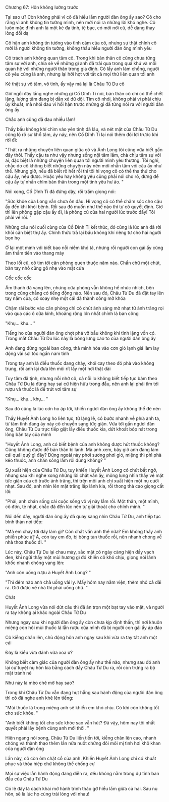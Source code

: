 




Chương 67: Hôn không lường trước

Tại sao ư? Còn không phải vì cô đã hiểu lầm người đàn ông ấy sao? Cô cho rằng vì anh không tin tưởng mình, nên mới nói ra những lời khó nghe. Cô luôn mặc định anh là một kẻ đa tình, tệ bạc, có mới nới cũ, dễ dàng thay lòng đổi dạ

Cô hận anh không tin tưởng vào tình cảm của cô, nhưng sự thật chính cô mới là người không tin tưởng, không thấu hiểu người đàn ông mình yêu

Cô trách anh không quan tâm cô. Trong khi bản thân cô cũng chưa từng tâm sự với anh, chia sẻ về những gì anh đã trải qua trong quá khứ và mối quan hệ với những người thân trong gia đình. Cô lấy anh làm chồng, người cô yêu cũng là anh, nhưng lại hời hợt với tất cả mọi thứ liên quan tới anh

Kẻ thật sự vô tâm, vô tình, ấy vậy mà lại là Châu Tử Du cô

Giờ ngồi đây lắng nghe những gì Cố Dĩnh Ti nói, bản thân cô chỉ có thể chết lặng, lương tâm đang bị dằn xé dữ dội. Tim cô nhói, không phải vì phải chịu ủy khuất, mà nhói đau vì hối hận trước những gì đã từng nói ra với người đàn ông ấy

Chắc anh cũng đã đau nhiều lắm!

Thấy bầu không khí chìm vào yên tĩnh đã lâu, và nét mặt của Châu Tử Du cũng lộ rõ sự khổ tâm, áy náy, nên Cố Dĩnh Ti lại nói thêm đôi lời trước khi rời đi:

"Thật ra những chuyện liên quan giữa cô và Ảnh Long tôi cũng vừa biết gần đây thôi. Thấy cậu ta như vậy nhưng sống nội tâm lắm, chả chịu tâm sự với ai, đặc biệt là những chuyện liên quan tới người mình yêu thương. Tôi nghĩ, chắc do cô không biết những chuyện này nên mới nhẫn tâm với cậu ấy như thế. Nhưng giờ, nếu đã biết rõ hết rồi thì tôi hi vọng cô có thể tha thứ cho cậu ấy, nếu được. Hoặc yêu hay không yêu cũng phải nói cho rõ, đừng để cậu ấy tự nhấn chìm bản thân trong một tình yêu hư ảo. "

Nói xong, Cố Dĩnh Ti đã đứng dậy, rồi trầm giọng nói:


"Sức khỏe của Long vẫn chưa ổn đâu. Hi vọng cô có thể chăm sóc cho cậu ấy đến khi khỏi bệnh. Rồi sau đó muốn như thế nào thì tự cô quyết định. Giờ thì lên phòng gặp cậu ấy đi, là phòng cũ của hai người lúc trước đấy! Tôi phải về rồi. "

Những câu nói cuối cùng của Cố Dĩnh Ti kết thúc, đó cũng là lúc anh đã rời khỏi căn biệt thự ấy. Chính thức trả lại bầu không khí riêng tư cho hai người bọn họ

Ở lại một mình với biết bao nỗi niềm khó tả, nhưng rồi người con gái ấy cũng âm thầm tiến vào thang máy

Theo lối cũ, cô tìm tới căn phòng quen thuộc năm nào. Chần chừ một chút, bàn tay nhỏ cũng gõ nhẹ vào mặt cửa

Cốc cốc cốc

Âm thanh đã vang lên, nhưng cửa phòng vẫn không hề nhúc nhích, bên trong cũng chẳng có tiếng động nào. Nên sau đó, Châu Tử Du đã đặt tay lên tay nắm cửa, cô xoay nhẹ một cái đã thành công mở khóa

Chậm rãi bước vào căn phòng chỉ có chút ánh sáng mờ nhạt từ ánh trăng rọi vào qua các ô cửa kính, khoảng rộng lớn nhất chính là ban công

"Khụ... khụ... "

Tiếng ho của người đàn ông chợt phá vỡ bầu không khí tĩnh lặng vốn có. Trong mắt Châu Tử Du lúc này là bóng lưng cao to của người đàn ông ấy

Anh đang đứng ngoài ban công, thả mình hòa vào cơn gió lạnh giá làm lay động vài sợi tóc ngắn nam tính

Trong tay anh là điếu thuốc đang cháy, khói cay theo đó phả vào không trung, rồi anh lại đưa lên môi rít lấy một hơi thật dài

Tuy tâm đã tịnh, nhưng nỗi nhớ cô, cả nỗi lo không biết tiếp tục bám theo Châu Tử Du là đúng hay sai cứ hiện hữu trong đầu, nên anh lại phải tìm tới rượu và thuốc lá để trút vơi tâm sự

"Khụ... khụ... khụ... "

Sau đó cũng là lúc cơn ho ập tới, khiến người đàn ông ấy không thể đè nén


Thấy Huyết Ảnh Long ho liên tục, từ lặng lẽ, cô bước nhanh về phía anh ta, từ tâm tình đang áy náy cô chuyển sang tức giận. Vừa tới gần người đàn ông, Châu Tử Du trực tiếp giật lấy điếu thuốc kia, dứt khoát bóp nát trong lòng bàn tay của mình

"Huyết Ảnh Long, anh có biết bệnh của anh không được hút thuốc không? Cũng không được để bản thân bị lạnh. Mà anh xem, bây giờ anh đang làm cái quái quỷ gì đây? Đứng ngoài này phơi sương phơi gió, miệng thì phì phà kéo thuốc, anh chán sống lắm rồi đúng không? "

Sự xuất hiện của Châu Tử Du, tuy khiến Huyết Ảnh Long có chút bất ngờ, nhưng sau khi nghe xong những lời chất vấn ấy, mông lung nhìn thấy vẻ mặt tức giận của cô trước ánh trăng, thì trên môi anh chỉ xuất hiện một nụ cười nhạt. Sau đó, anh nhìn lên mặt trăng lấp lánh kia, rồi thong thả cao giọng cất lời:

"Phải, anh chán sống cái cuộc sống vô vị này lắm rồi. Một thân, một mình, cô đơn, tẻ nhạt, chắc đã đến lúc nên tự giải thoát cho chính mình. "

Nói đến đây, người đàn ông ấy đã quay sang nhìn Châu Tử Du, anh tiếp tục bình thản nói tiếp:

"Mà em chạy tới đây làm gì? Còn chất vấn anh thế nữa? Em không thấy anh phiền phức à? À, còn tay em đó, bị bỏng tàn thuốc rồi, nên nhanh chóng về nhà thoa thuốc đi. "

Lúc này, Châu Tử Du lại chau mày, sắc mặt cô ngày càng hiện đầy vạch đen, khi ngửi thấy một mùi hương gì đó khiến cô khó chịu, giọng nói lãnh khốc nhanh chóng vang lên:

"Anh còn uống rượu à Huyết Ảnh Long? "

"Thì đêm nào anh chả uống vài ly. Mấy hôm nay nằm viện, thèm nhỏ cả dãi ra. Giờ được về nhà thì phải uống chứ. "

Chát

Huyết Ảnh Long vừa nói dứt câu thì đã ăn trọn một bạt tay vào mặt, và người ra tay không ai khác ngoài Châu Tử Du

Nhưng ngay sau khi người đàn ông ấy còn chưa kịp định thần, thì nơi khuôn miệng còn hôi mùi thuốc lá lẫn rượu của mình đã bị người con gái ấy áp đảo

Cô kiễng chân lên, chủ động hôn anh ngay sau khi vừa ra tay tát anh một cái

Đây là kiểu vừa đánh vừa xoa ư?


Không biết cảm giác của người đàn ông ấy như thế nào, nhưng sau đó anh lại cự tuyệt nụ hôn kia bằng cách đẩy Châu Tử Du ra, rồi còn trưng ra bộ mặt tránh né

Như này là mèo chê mỡ hay sao?

Trong khi Châu Tử Du vẫn đang hụt hẫng sau hành động của người đàn ông thì cô đã nghe anh khẽ lên tiếng:

"Mùi thuốc lá trong miệng anh sẽ khiến em khó chịu. Có khi còn không tốt cho sức khỏe. "

"Anh biết không tốt cho sức khỏe sao vẫn hút? Đã vậy, hôm nay tôi nhất quyết phải lây bệnh cùng anh mới thôi. "

Hiên ngang nói xong, Châu Tử Du liền tiến tới, kiễng chân lên cao, nhanh chóng và thành thạo thêm lần nữa nuốt chửng đôi môi mị tình hơi khô khan của người đàn ông

Lần này, cô còn ôm chặt cổ của anh. Khiến Huyết Ảnh Long chỉ có khuất phục và thỏa hiệp chứ không thể chống cự

Mọi sự việc lẫn hành động đang diễn ra, đều không nằm trong dự tính ban đầu của Châu Tử Du

Có lẽ đây là cách khai mở hành trình tháo gỡ hiểu lầm giữa cả hai. Sau nụ hôn, sẽ là lúc họ cùng trải lòng với nhau!




